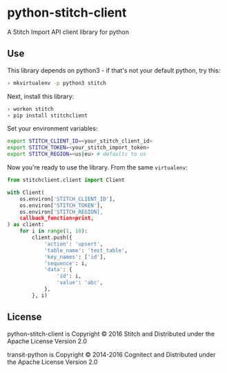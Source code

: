 python-stitch-client
====================

A Stitch Import API client library for python

Use
---

This library depends on python3 - if that's not your default python, try this:

```bash
› mkvirtualenv -p python3 stitch
```

Next, install this library:

```bash
› workon stitch
› pip install stitchclient
```

Set your environment variables:
```bash
export STITCH_CLIENT_ID=<your_stitch_client_id>
export STITCH_TOKEN=<your_stitch_import_token>
export STITCH_REGION=<us|eu> # defaults to us
```

Now you're ready to use the library. From the same `virtualenv`:

```python
from stitchclient.client import Client

with Client(
    os.environ['STITCH_CLIENT_ID'],
    os.environ['STITCH_TOKEN'],
    os.environ['STITCH_REGION],
    callback_function=print,
) as client:
    for i in range(1, 10):
        client.push({
            'action': 'upsert',
            'table_name': 'test_table',
            'key_names': ['id'],
            'sequence': i,
            'data': {
                'id': i,
                'value': 'abc',
            },
        }, i)
```

License
-------

python-stitch-client is Copyright © 2016 Stitch and Distributed under
the Apache License Version 2.0

transit-python is Copyright © 2014-2016 Cognitect and Distributed
under the Apache License Version 2.0
